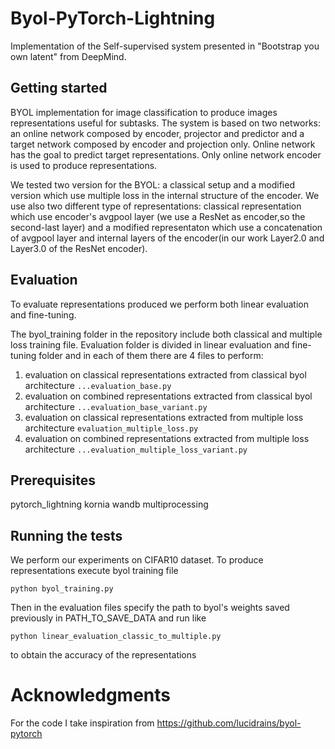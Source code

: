 # Byol-PyTorch-Lightning
Implementation of the Self-supervised system presented in "Bootstrap you own latent" from DeepMind. 

## Getting started

BYOL implementation for image classification to produce images representations useful for subtasks. The system is based on two networks: an online network composed by encoder, projector and predictor and a target network composed by encoder and projection only. Online network has the goal to predict target representations. 
Only online network encoder is used to produce representations.

We tested two version for the BYOL: a classical setup and a modified version which use multiple loss in the internal structure of the encoder. 
We use also two different type of representations: classical representation which use encoder's avgpool layer (we use a ResNet as encoder,so the second-last layer) and a modified representaton which use a concatenation of avgpool layer and internal layers of the encoder(in our work Layer2.0 and Layer3.0 of the ResNet encoder).

## Evaluation
To evaluate representations produced we perform both linear evaluation and fine-tuning. 

The byol_training folder in the repository include both classical and multiple loss training file.
Evaluation folder is divided in linear evaluation and fine-tuning folder and in each of them there are 4 files to perform:

   1. evaluation on classical representations extracted from classical byol architecture `...evaluation_base.py`        
   2. evaluation on combined representations extracted from classical byol architecture `...evaluation_base_variant.py`
   3. evaluation on classical representations extracted from multiple loss architecture `evaluation_multiple_loss.py`
   4. evaluation on combined representations extracted from multiple loss architecture `...evaluation_multiple_loss_variant.py`

## Prerequisites
pytorch_lightning 
kornia 
wandb
multiprocessing

## Running the tests
                                             
We perform our experiments on CIFAR10 dataset. 
To produce representations execute byol training file 

` python byol_training.py `

Then in the evaluation files specify the path to byol's weights saved previously in PATH_TO_SAVE_DATA and run like

` python linear_evaluation_classic_to_multiple.py `

to obtain the accuracy of the representations

# Acknowledgments
For the code I take inspiration from https://github.com/lucidrains/byol-pytorch

